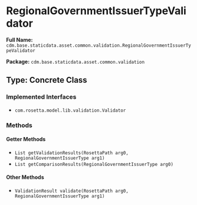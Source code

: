 # RegionalGovernmentIssuerTypeValidator

**Full Name:** `cdm.base.staticdata.asset.common.validation.RegionalGovernmentIssuerTypeValidator`

**Package:** `cdm.base.staticdata.asset.common.validation`

## Type: Concrete Class

### Implemented Interfaces

- `com.rosetta.model.lib.validation.Validator`

### Methods

#### Getter Methods

- `List getValidationResults(RosettaPath arg0, RegionalGovernmentIssuerType arg1)`
- `List getComparisonResults(RegionalGovernmentIssuerType arg0)`

#### Other Methods

- `ValidationResult validate(RosettaPath arg0, RegionalGovernmentIssuerType arg1)`

